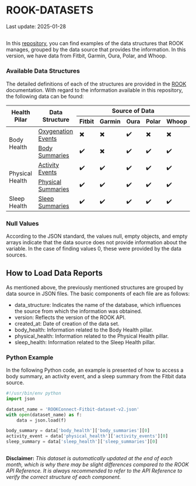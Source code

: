 # ROOK-DATASETS

Last update: 2025-01-28

##
In this [repository](https://github.com/RookeriesDevelopment/rook-data-datasets), you can find examples of the data structures that ROOK manages, grouped by the data source that provides the information. In this version, we have data from Fitbit, Garmin, Oura, Polar, and Whoop.

### Available Data Structures
The detailed definitions of each of the structures are provided in the [ROOK](https://docs.tryrook.io/docs/rookconnect/data-structure) documentation. With regard to the information available in this repository, the following data can be found:



<table class="tg">
<thead>
  <tr>
    <th class="tg-c3ow" rowspan="2">Health Pilar</th>
    <th class="tg-c3ow" rowspan="2">Data Structure</th>
    <th class="tg-c3ow" colspan="5">Source of Data</th>
  </tr>
  <tr>
    <th class="tg-c3ow">Fitbit</th>
    <th class="tg-c3ow">Garmin</th>
    <th class="tg-c3ow">Oura</th>
    <th class="tg-c3ow">Polar</th>
    <th class="tg-c3ow">Whoop</th>
  </tr>
</thead>
<tbody>
  <tr>
    <td class="tg-c3ow" rowspan="2">Body Health</td>
    <td class="tg-c3ow"><a href="https://docs.tryrook.io/api#tag/ROOK-greater-Connect-greater-Body-Health/paths/~1v2~1processed_data~1body_health~1events~1oxygenation/get">Oxygenation Events</a></td>
    <td class="tg-c3ow">✖️</td>
    <td class="tg-c3ow">✖️</td>
    <td class="tg-c3ow">✔️</td>
    <td class="tg-c3ow">✖️</td>
    <td class="tg-c3ow">✖️</td>
  </tr>
  <tr>
    <td class="tg-c3ow"><a href="https://docs.tryrook.io/api#tag/ROOK-greater-Connect-greater-Body-Health/paths/~1v2~1processed_data~1body_health~1summary/get">Body Summaries</a></td>
    <td class="tg-c3ow">✔️</td>
    <td class="tg-c3ow">✖️</td>
    <td class="tg-c3ow">✔️</td>
    <td class="tg-c3ow">✔️</td>
    <td class="tg-c3ow">✔️</td>
  </tr>
  <tr>
    <td class="tg-c3ow" rowspan="2">Physical Health</td>
    <td class="tg-c3ow"><a href="https://docs.tryrook.io/api#tag/ROOK-greater-Connect-greater-Physical-Health/paths/~1v2~1processed_data~1physical_health~1events~1activity/get">Activity Events</a></td>
    <td class="tg-c3ow">✔️</td>
    <td class="tg-c3ow">✔️</td>
    <td class="tg-c3ow">✔️</td>
    <td class="tg-c3ow">✔️</td>
    <td class="tg-c3ow">✔️</td>
  </tr>
  <tr>
    <td class="tg-c3ow"><a href="https://docs.tryrook.io/api#tag/ROOK-greater-Connect-greater-Physical-Health/paths/~1v2~1processed_data~1physical_health~1summary/get">Physical Summaries</a></td>
    <td class="tg-c3ow">✔️</td>
    <td class="tg-c3ow">✔️</td>
    <td class="tg-c3ow">✔️</td>
    <td class="tg-c3ow">✔️</td>
    <td class="tg-c3ow">✔️</td>
  </tr>
  <tr>
    <td class="tg-c3ow">Sleep Health</td>
    <td class="tg-c3ow"><a href="https://docs.tryrook.io/api#tag/ROOK-greater-Connect-greater-Sleep-Health/paths/~1v2~1processed_data~1sleep_health~1summary/get">Sleep Summaries</a></td>
    <td class="tg-c3ow">✔️</td>
    <td class="tg-c3ow">✔️</td>
    <td class="tg-c3ow">✔️</td>
    <td class="tg-c3ow">✔️</td>
    <td class="tg-c3ow">✔️</td>
  </tr>
</tbody>
</table>

### Null Values
According to the JSON standard, the values null, empty objects, and empty arrays indicate that the data source does not provide information about the variable. In the case of finding values 0, these were provided by the data sources.

## How to Load Data Reports
As mentioned above, the previously mentioned structures are grouped by data source in JSON files. The basic components of each file are as follows:

+   data_structure: Indicates the name of the database, which influences the source from which the information was obtained.
+   version: Reflects the version of the ROOK API.
+   created_at: Date of creation of the data set.
+   body_health: Information related to the Body Health pillar.
+   physical_health: Information related to the Physical Health pillar.
+   sleep_health: Information related to the Sleep Health pillar.

### Python Example
In the following Python code, an example is presented of how to access a body summary, an activity event, and a sleep summary from the Fitbit data source.

```python
#!/usr/bin/env python
import json

dataset_name = 'ROOKConnect-Fitbit-dataset-v2.json'
with open(dataset_name) as f:
    data = json.load(f)

body_summary = data['body_health']['body_summaries'][0]
activity_event = data['physical_health']['activity_events'][0]
sleep_summary = data['sleep_health']['sleep_summaries'][0]
```
##
<b>Disclaimer:</b> <em>This dataset is automatically updated at the end of each month, which is why there may be slight differences compared to the ROOK API Reference. It is always recommended to refer to the API Reference to verify the correct structure of each component.</em>
